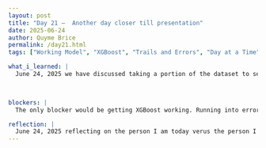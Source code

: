 ```yaml
---
layout: post
title: "Day 21 –  Another day closer till presentation"
date: 2025-06-24
author: Quyme Brice
permalink: /day21.html
tags: ["Working Model", "XGBoost", "Trails and Errors", "Day at a Time"]

what_i_learned: |
  June 24, 2025 we have discussed taking a portion of the dataset to see if the model work. Our dataset is a very large file and will take a lot of time to process. So we actually got our model working and tested future predictions for test. We scale for two months worth of data for right now and plan to use our multi-year data once we make the right correction to the current model. Our current model actually tell us if there's a delay our not. XGBoost took awhile to get it properly running but we finally got it. We plan to use the large file to predict delay within all months of the year.

  

blockers: |
  The only blocker would be getting XGBoost working. Running into errors was a common occurrence. There's multiple file that need to be downloaded to get it started. These files have to be in the right loctaion for XGBoost to recongize.

reflection: |
  June 24, 2025 reflecting on the person I am today verus the person I was yesterday or last year, I'm definitely an upgrade. I've been pushing myself to need heights that will make me a more defined person. Reflection on my ability to understand my errors not just as an engineer but as a regular person. Sometimes I remind myself that I'm a regular person that took up engineering one day. To be in the position to finally use what I trained for all these years is great. I want to continue becoming better.
---
```

